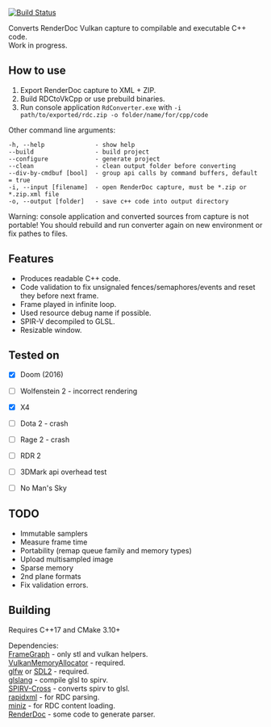 [![Build Status](https://img.shields.io/travis/azhirnov/RDCtoVkCpp/master.svg?logo=travis)](https://travis-ci.com/azhirnov/RDCtoVkCpp)

Converts RenderDoc Vulkan capture to compilable and executable C++ code.<br/>
Work in progress.


## How to use
1. Export RenderDoc capture to XML + ZIP.
2. Build RDCtoVkCpp or use prebuild binaries.
3. Run console application `RdConverter.exe` with ```-i path/to/exported/rdc.zip -o folder/name/for/cpp/code```

Other command line arguments:
```
-h, --help              - show help
--build                 - build project
--configure             - generate project
--clean                 - clean output folder before converting
--div-by-cmdbuf [bool]  - group api calls by command buffers, default = true
-i, --input [filename]  - open RenderDoc capture, must be *.zip or *.zip.xml file
-o, --output [folder]   - save c++ code into output directory
```
Warning: console application and converted sources from capture is not portable!
You should rebuild and run converter again on new environment or fix pathes to files.


## Features
* Produces readable C++ code.
* Code validation to fix unsignaled fences/semaphores/events and reset they before next frame.
* Frame played in infinite loop.
* Used resource debug name if possible.
* SPIR-V decompiled to GLSL.
* Resizable window.


## Tested on
* [x] Doom (2016)
* [ ] Wolfenstein 2 - incorrect rendering
* [x] X4
* [ ] Dota 2 - crash
* [ ] Rage 2 - crash
* [ ] RDR 2
* [ ] 3DMark api overhead test
* [ ] No Man's Sky


## TODO
* Immutable samplers
* Measure frame time
* Portability (remap queue family and memory types)
* Upload multisampled image
* Sparse memory
* 2nd plane formats
* Fix validation errors.


## Building
Requires C++17 and CMake 3.10+

Dependencies:<br/>
[FrameGraph](https://github.com/azhirnov/FrameGraph) - only stl and vulkan helpers.<br/>
[VulkanMemoryAllocator](https://github.com/GPUOpen-LibrariesAndSDKs/VulkanMemoryAllocator) - required.<br/>
[glfw](https://github.com/glfw/glfw) or [SDL2](https://www.libsdl.org) - required.<br/>
[glslang](https://github.com/KhronosGroup/glslang) - compile glsl to spirv.<br/>
[SPIRV-Cross](https://github.com/KhronosGroup/SPIRV-Cross) - converts spirv to glsl.<br/>
[rapidxml](https://github.com/dwd/rapidxml) - for RDC parsing.<br/>
[miniz](https://github.com/richgel999/miniz) - for RDC content loading.<br/>
[RenderDoc](https://github.com/baldurk/renderdoc) - some code to generate parser.<br/>
